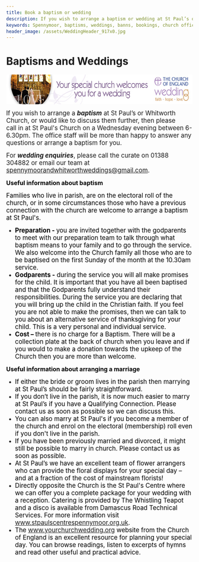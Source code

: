 ```yaml
---
title: Book a baptism or wedding
description: If you wish to arrange a baptism or wedding at St Paul’s or Whitworth Church, or would like to discuss them further, then please call in to the Church on a Tuesday evening between 6-6.30pm.
keywords: Spennymoor, baptisms, weddings, banns, bookings, church office, funerals
header_image: /assets/WeddingHeader_917x0.jpg
---
```

# Baptisms and Weddings

<span style="text-align: center;"><a target="_blank" href="http://www.yourchurchwedding.org"><img width="640" height="80" align="middle" alt="Your Church Wedding" src="/assets/Websitebannerlarge.jpg"/></a></span>

<span style="text-align: left;"><span style="font-size: larger;">If you wish to arrange a <em><strong>baptism</strong></em> at St Paul’s or Whitworth Church, or would like to discuss them further, then please call&#160;in at St Paul's&#160;Church on a Wednesday evening between 6-6.30pm. The office staff will be more than happy to answer any questions or arrange a baptism for you.&#160;</span></span>

<span style="text-align: left;"><span style="font-size: larger;">For <em><strong>wedding enquiries</strong></em>, please call the curate on 01388 304882 or email our team at spennymoorandwhitworthweddings@gmail.com.</span></span>

<span style="color: #000000"><strong><span style="font-size: medium">Useful information about baptism</span></strong></span>

<span style="font-size: larger"><span style="color: #000000">Families who live in parish, are on the electoral roll of the church, or in some circumstances those who have a previous connection with the church are welcome to arrange a&#160;baptism at St Paul's.</span></span>

<ul><li><span style="color: #000000"><strong><span style="font-size: larger">Preparation - </span></strong><span style="font-size: larger">you are invited together with the godparents to meet with&#160;our preparation team to talk through what baptism means to your family and to go through the service. We also welcome into the Church family all those who are to be baptised on the first Sunday of the month at the 10.30am service.</span></span></li><li><span style="color: #000000"><strong><span style="font-size: larger">Godparents -</span></strong><span style="font-size: larger"> during the service you will all make promises for the child. It is important that you have all been baptised and that the Godparents fully understand their responsibilities. During the service you are declaring that you will bring up the child in the Christian faith. If you feel you are not able to make the promises, then we can talk to you about an alternative service of thanksgiving for your child. This is a very personal and individual service.</span></span></li><li><span style="color: #000000"><strong><span style="font-size: larger">Cost – </span></strong><span style="font-size: larger">there is no charge for a Baptism. There will be a collection plate at the back of church when you leave and if you would to make a donation towards the upkeep of the Church then you are more than welcome.</span></span></li></ul>

<span style="color: #000000"><strong><span style="font-size: medium">Useful information about arranging a marriage</span></strong></span>

<ul><li><span style="color: #000000"><span style="font-size: larger">If either the bride or groom lives in the parish then marrying at St Paul’s should be fairly straightforward.</span></span></li><li><span style="color: #000000"><span style="font-size: larger">If you don’t live in the parish, it is now much easier to marry at St Paul’s if you have a Qualifying Connection. Please contact us as soon as possible so we can discuss this.</span></span></li><li><span style="color: #000000"><span style="font-size: larger">You can also&#160;marry at St Paul's&#160;if you become a member of the church and enrol on the electoral (membership) roll even if you don't live in the parish.</span></span></li><li><span style="color: #000000"><span style="font-size: larger">If you have been previously married and divorced, it might still be possible to marry in church. Please contact&#160;us as soon as possible.</span></span></li><li><span style="color: #000000"><span style="font-size: larger">At St Paul’s we have an excellent team of flower arrangers who can provide the floral displays for your special day – and at a fraction of the cost of mainstream florists!</span></span></li><li><span style="color: #000000"><span style="font-size: larger">Directly opposite the Church is the St Paul's Centre where we can offer&#160;you&#160;a complete package&#160;for your wedding with a reception. Catering is provided by&#160;The Whistling Teapot and a&#160;disco is available from&#160;Damascus Road Technical Services. For more information visit <a href="http://www.stpaulscentrespennymoor.org.uk" target="_blank">www.stpaulscentrespennymoor.org.uk</a>.</span></span></li><li><span style="color: #000000"><span style="font-size: larger">The </span></span><span style="color: #000000"><a href="http://www.yourchurchwedding.org" target="_blank"><span style="font-size: larger">www.yourchurchwedding.org</span></a><span style="font-size: larger"> website from the Church of England is an excellent resource for planning your special day. You can browse readings, listen to excerpts of hymns and read other useful and practical advice.</span></span></li></ul>